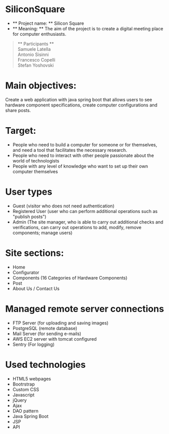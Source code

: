 # SiliconSquare

- ** Project name: ** Silicon Square
- ** Meaning: ** The aim of the project is to create a digital meeting place for computer enthusiasts.

> ** Participants ** <br>
> Samuele Latella <br>
> Antonio Sisinni <br>
> Francesco Copelli <br>
> Stefan Yoshovski

# Main objectives:
Create a web application with java spring boot that allows users to see hardware component specifications, create computer configurations and share posts.

# Target:
- People who need to build a computer for someone or for themselves, and need a tool that facilitates the necessary research.
- People who need to interact with other people passionate about the world of technologists
- People with any level of knowledge who want to set up their own computer themselves

# User types
- Guest (visitor who does not need authentication)
- Registered User (user who can perform additional operations such as "publish posts")
- Admin (The site manager, who is able to carry out additional checks and verifications, can carry out operations to add, modify, remove components; manage users)

# Site sections:
- Home
- Configurator
- Components (16 Categories of Hardware Components)
- Post
- About Us / Contact Us

# Managed remote server connections
- FTP Server (for uploading and saving images)
- PostgreSQL (remote database)
- Mail Server (for sending e-mails)
- AWS EC2 server with tomcat configured
- Sentry (For logging)

# Used technologies
- HTML5 webpages
- Bootrstrap
- Custom CSS
- Javascript
- jQuery
- Ajax
- DAO pattern
- Java Spring Boot
- JSP
- API
